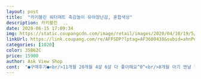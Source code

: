 ```yaml
---
layout: post 
title:  "카키블린 워터매트 촉감놀이 유아장난감, 혼합색상" 
description: 카키블린  ..
date: 2020-06-15 17:09:34 
img: https://static.coupangcdn.com/image/retail/images/2020/04/10/19/5/27672137-d2cd-4aa1-8047-559d57d44550.jpg 
linkUrl: https://link.coupang.com/re/AFFSDP?lptag=AF3600438&subid=ahnPublicAsk&pageKey=1460301505&itemId=2512560703&vendorItemId=70875026164&traceid=V0-113-186202516b87ada4 
categories: [1020] 
color: 35B62C 
price: 15900 
author: Ask View Shop 
cont:  "●구매후기●<br/>11개월 20개월 4살 6살 다 좋아해요^0^<br/>8개월 아기 맨날 형아 장난감만 만지작 거리다가<br/>ㅋㅋㅋ잘갖고놀아요<br/>구멍나면 잘라 붙일 수 있는 스티커도 들어있어요<br/>그리고 고무냄새? 는 크게 없네요<br/>냄새 난다는 후기가 있었는데 제가 받은건 거의 안났어요<br/>물 관련 제품 이다보니 물때 낄 걱정은 되는데<br/>반투명 지퍼팩에 깔끔하게 포장되어왔구요<br/>배송 빠르고 하자없이 잘 왔어요<br/>베개처럼 머리 대고 누워있기도 하구요<br/>사실 계속 입에 넣고싶어서 입을 벌리긴하는데<br/>사용전에 한번싹 닦고 소독티슈로도 닦고<br/>손바닥 발바닥으로 첨벙첨벙<br/> -<br/>시원한 촉감이 좋은가봐요<br/>신기해하긴해요 ㅎ<br/>신나서 만지작거리는데 너무귀여워요ㅠㅠ<br/>애가 좋아한다면 뭔들 싶어요 ㅎㅎ<br/>애기가 아직 뒤집기 하고 배밀이 하는 애긴데 (159일아기)<br/>애초에 튜브같은 느낌이라 고무냄새가 없을수는 없는듯해요 ㅎ<br/>어른인 저도 찰랑찰랑 물소리에 힐링되네요♡ㅋㅋ<br/>열심히 닦고 줬네요ㅋㅋㅋ<br/>자꾸 안에 있는 장난감을 먹으려 해서 문제지만 ㅋㅋㅋㅋㅋ ㅠㅠ<br/>친구네 아기 선물 고르다가 괜찮아보여서 두 개 샀어요<br/>테두리는 바람 빵빵하게 넣으니 네모로 쫙 펴지네요<br/>" 
---
```

